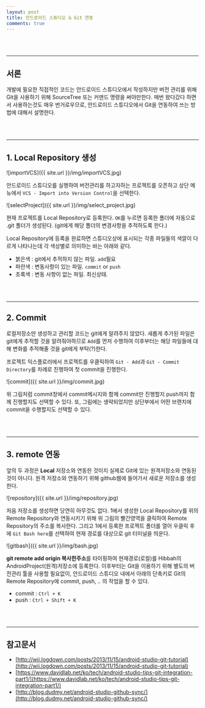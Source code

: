 ```yaml
---
layout: post
title: 안드로이드 스튜디오 & Git 연동
comments: true
---
```


<br><br>

----

## 서론

개발에 필요한 직접적인 코드는 안드로이드 스튜디오에서 작성하지만 버전 관리를 위해 Git을 사용하기 위해 SourceTree 또는 커맨드 명령을 써야만한다. 매번 왔다갔다 하면서 사용하는것도 매우 번거로우므로, 안드로이드 스튜디오에서 Git을 연동하여 쓰는 방법에 대해서 설명한다.

<br><br>

----

## 1. Local Repository 생성

![importVCS]({{ site.url }}/img/importVCS.jpg)

안드로이드 스튜디오를 실행하여 버전관리를 하고자하는 프로젝트를 오픈하고 상단 메뉴에서 `VCS - Import into Version Control`을 선택한다.

![selectProject]({{ site.url }}/img/select_project.jpg)

현재 프로젝트를 Local Repository로 등록한다. `OK`를 누르면 등록한 폴더에 자동으로 .git 폴더가 생성된다. (git에게 해당 폴더의 변경사항을 추적하도록 한다.)

Local Repository에 등록을 완료하면 스튜디오상에 표시되는 각종 파일들의 색깔이 다르게 나타나는데 각 색상별로 의미하는 바는 아래와 같다.

- 붉은색 : git에서 추적하지 않는 파일. `add`필요
- 파란색 : 변동사항이 있는 파일. `commit` or `push`
- 초록색 : 변동 사항이 없는 파일. 최신상태.

<br><br>

----

## 2. Commit

로컬저장소만 생성하고 관리할 코드는 git에게 알려주지 않았다. 새롭게 추가된 파일은 git에게 추적할 것을 알려줘야하므로 `Add`를 먼저 수행하여 이후부터는 해당 파일들에 대해 변화를 추적해줄 것을 git에게 부탁(?)한다.

프로젝트 익스플로러에서 프로젝트를 우클릭하여  `Git - Add`과 `Git - Commit Directory`를 차례로 진행하여 첫 commit을 진행한다.

![commit]({{ site.url }}/img/commit.jpg)

위 그림처럼 commit창에서 commit메시지와 함께 commit만 진행할지 push까지 함께 진행할지도 선택할 수 있다. 또, 그림에는 생략되었지만 상단부에서 어떤 브랜치에 commit을 수행할지도 선택할 수 있다.


<br><br>

----

## 3. remote 연동

앞의 두 과정은 **Local** 저장소와 연동한 것이지 실제로 Git에 있는 원격저장소와 연동된 것이 아니다. 원격 저장소와 연동하기 위해 github웹에 들어가서 새로운 저장소를 생성한다.

![repository]({{ site.url }}/img/repository.jpg)

처음 저장소를 생성하면 당연히 아무것도 없다. 1에서 생성한 Local Repository를 위의 Remote Repository와 연동시키기 위해 위 그림의 빨간영역을 클릭하여 Remote Repository의 주소를 복사한다. 그리고 1에서 등록한 프로젝트 폴더를 열어 우클릭 후에 `Git Bash here`를 선택하여 현재 경로를 대상으로 git 터미널을 띄운다.

![gitbash]({{ site.url }}/img/bash.jpg)

**git remote add origin 복사한주소**를 타이핑하여 현재경로(로컬)를 Hibbah의 AndroidProject(원격)저장소에 등록한다. 이후부터는 Git을 이용하기 위해 별도의 버전관리 툴을 사용할 필요없이, 안드로이드 스튜디오 내에서 아래의 단축키로 Git의 Remote Repository에 commit, push, .. 의 작업을 할 수 있다.

- commit : `Ctrl + K`
- push : `Ctrl + Shift + K`

<br><br>

----

## 참고문서
- [http://wii.logdown.com/posts/2013/11/15/android-studio-git-tutorial](http://wii.logdown.com/posts/2013/11/15/android-studio-git-tutorial)
- [https://www.davidlab.net/ko/tech/android-studio-tips-git-integration-part1/](https://www.davidlab.net/ko/tech/android-studio-tips-git-integration-part1/)
- [http://blog.dudmy.net/android-studio-github-sync/](http://blog.dudmy.net/android-studio-github-sync/)
